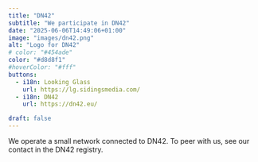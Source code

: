 ```yaml
---
title: "DN42"
subtitle: "We participate in DN42"
date: "2025-06-06T14:49:06+01:00"
image: "images/dn42.png"
alt: "Logo for DN42"
# color: "#454ade"
color: "#d8d8f1"
#hoverColor: "#fff"
buttons:
  - i18n: Looking Glass 
    url: https://lg.sidingsmedia.com/
  - i18n: DN42 
    url: https://dn42.eu/

draft: false
---
```


<!-- 
SPDX-FileCopyrightText: 2025 Sidings Media
SPDX-License-Identifier: CC-BY-4.0
-->

We operate a small network connected to DN42. To peer with us, see our
contact in the DN42 registry.
